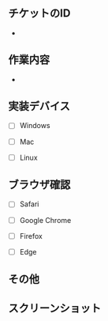 ## チケットのID
- 


## 作業内容
- 


## 実装デバイス
- [ ] Windows
- [ ] Mac
- [ ] Linux


## ブラウザ確認
- [ ] Safari
- [ ] Google Chrome
- [ ] Firefox
- [ ] Edge


## その他


## スクリーンショット

